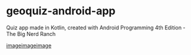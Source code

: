 # geoquiz-android-app

Quiz app made in Kotlin, created with Android Programming 4th Edition - The Big Nerd Ranch


[image](https://user-images.githubusercontent.com/58289892/85276315-7f6b4380-b479-11ea-91e1-2ef9f1d8b8b8.png)[image](https://user-images.githubusercontent.com/58289892/85276364-94e06d80-b479-11ea-9693-2f6ba171736f.png)[image](https://user-images.githubusercontent.com/58289892/85276482-ca855680-b479-11ea-8cc9-99f4981df014.png)
